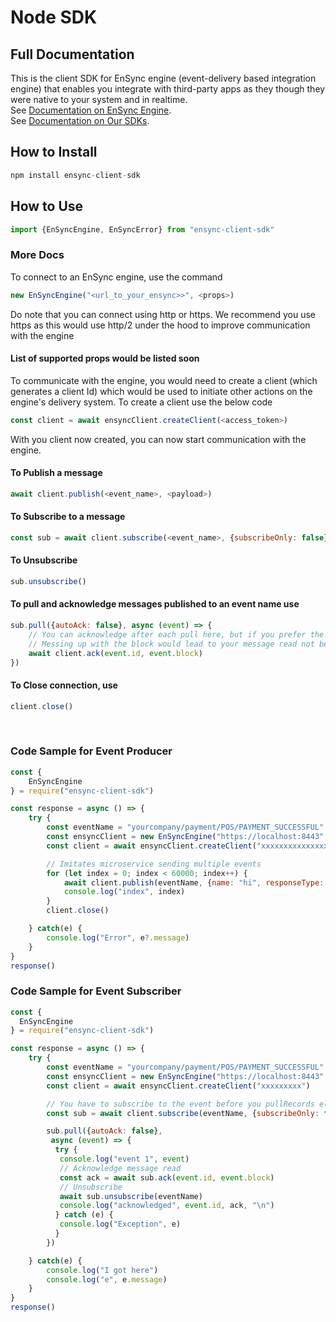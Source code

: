 # Node SDK

## Full Documentation

This is the client SDK for EnSync engine (event-delivery based integration engine) that enables you integrate with third-party apps as they though they were native to your system and in realtime.
<br/>
See [Documentation on EnSync Engine](https://docs.tryensync.com/introduction.html).
<br/>
See [Documentation on Our SDKs](https://docs.tryensync.com/sdk.html).

## How to Install

``` javascript
npm install ensync-client-sdk
```

## How to Use

``` javascript
import {EnSyncEngine, EnSyncError} from "ensync-client-sdk"
```

### More Docs

To connect to an EnSync engine, use the command

``` javascript
new EnSyncEngine("<url_to_your_ensync>>", <props>)
```

Do note that you can connect using http or https. We recommend you use https as this would use http/2 under the hood to improve communication with the engine

#### List of supported props would be listed soon

To communicate with the engine, you would need to create a client (which generates a client Id) which would be used to initiate other actions on the engine's delivery system. To create a client use the below code

``` javascript
const client = await ensyncClient.createClient(<access_token>)
```

With you client now created, you can now start communication with the engine.

#### To Publish a message

``` javascript
await client.publish(<event_name>, <payload>)
```

#### To Subscribe to a message

``` javascript
const sub = await client.subscribe(<event_name>, {subscribeOnly: false})
```

#### To Unsubscribe

``` javascript
sub.unsubscribe()
```

#### To pull and acknowledge messages published to an event name use

``` javascript
sub.pull({autoAck: false}, async (event) => {
    // You can acknowledge after each pull here, but if you prefer the client sdk to auto acknowledge, set autoAck to true
    // Messing up with the block would lead to your message read not being acknowledged
    await client.ack(event.id, event.block)
})
```

#### To Close connection, use

``` javascript
client.close()
```

<br/>

### Code Sample for Event Producer

``` javascript
const {
    EnSyncEngine
} = require("ensync-client-sdk")

const response = async () => {
    try {
        const eventName = "yourcompany/payment/POS/PAYMENT_SUCCESSFUL" // Event Created using the ensync-cli see ()
        const ensyncClient = new EnSyncEngine("https://localhost:8443", {disableTls: true})
        const client = await ensyncClient.createClient("xxxxxxxxxxxxxxxxxx")

        // Imitates microservice sending multiple events
        for (let index = 0; index < 60000; index++) {
            await client.publish(eventName, {name: "hi", responseType: index, transactionId: 1+index})
            console.log("index", index)
        }
        client.close()

    } catch(e) {
        console.log("Error", e?.message)
    }
}
response()
```

### Code Sample for Event Subscriber

``` javascript
const {
  EnSyncEngine
} = require("ensync-client-sdk")

const response = async () => {
    try {
        const eventName = "yourcompany/payment/POS/PAYMENT_SUCCESSFUL"
        const ensyncClient = new EnSyncEngine("https://localhost:8443", {disableTls: true})
        const client = await ensyncClient.createClient("xxxxxxxxx")

        // You have to subscribe to the event before you pullRecords else the system would not identify your client as subscribed to receive this event
        const sub = await client.subscribe(eventName, {subscribeOnly: false})

        sub.pull({autoAck: false},
         async (event) => {
          try {
           console.log("event 1", event)
           // Acknowledge message read
           const ack = await sub.ack(event.id, event.block)
           // Unsubscribe
           await sub.unsubscribe(eventName)
           console.log("acknowledged", event.id, ack, "\n")
          } catch (e) {
           console.log("Exception", e)
          }
        })

    } catch(e) {
        console.log("I got here")
        console.log("e", e.message)
    }
}
response()
```
